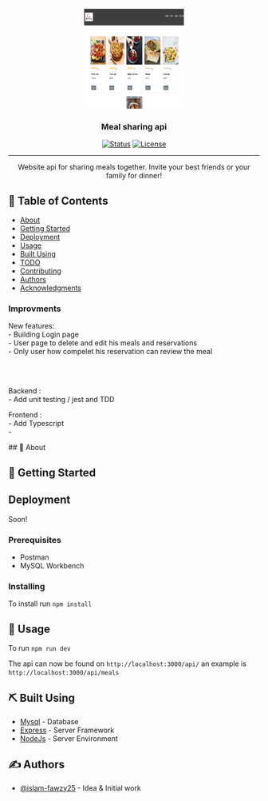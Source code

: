<p align="center">
  <a href="" rel="noopener">
 <img width=200px height=200px src="./src/client/images/meal-sharing.png" alt="Project logo"></a>
</p>

<h3 align="center">Meal sharing api</h3>

<div align="center">

[![Status](https://img.shields.io/badge/status-active-success.svg)]()
[![License](https://img.shields.io/badge/license-MIT-blue.svg)](/LICENSE)

</div>

---

<p align="center"> Website api for sharing meals together. Invite your best friends or your family for dinner!
    <br> 
</p>

## 📝 Table of Contents

- [About](#about)
- [Getting Started](#getting_started)
- [Deployment](#deployment)
- [Usage](#usage)
- [Built Using](#built_using)
- [TODO](../TODO.md)
- [Contributing](../CONTRIBUTING.md)
- [Authors](#authors)
- [Acknowledgments](#acknowledgement)


<h3>Improvments</h3>
<p>New features:<br> 
 - Building Login page <br> 
 - User page to delete and edit his meals and reservations<br> 
 - Only user how compelet his reservation can review the meal <br> 
  <br> 
   </p><br> 
<p>Backend :<br> 
- Add unit testing / jest and TDD
 </p>

<p>Frontend :<br>
 - Add Typescript  <br> 
 -  
</p>
## 🧐 About <a name = "about"></a>



## 🏁 Getting Started <a name = "getting_started"></a>


## Deployment <a name = "deployment"></a>
Soon!

### Prerequisites

- Postman
- MySQL Workbench

### Installing

To install run `npm install`

## 🎈 Usage <a name="usage"></a>

To run `npm run dev`

The api can now be found on `http://localhost:3000/api/` an example is `http://localhost:3000/api/meals`

## ⛏️ Built Using <a name = "built_using"></a>

- [Mysql](https://www.npmjs.com/package/mysql) - Database
- [Express](https://expressjs.com/) - Server Framework
- [NodeJs](https://nodejs.org/en/) - Server Environment

## ✍️ Authors <a name = "authors"></a>

- [@islam-fawzy25](https://github.com/islam-fawzy25) - Idea & Initial work
